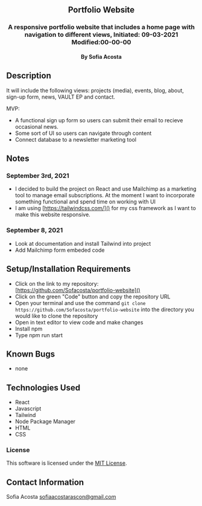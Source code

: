 <div align="center">

## Portfolio Website 

</div>

<h3 align="center">A responsive portfolio website that includes a home page with navigation to different views, Initiated: 09-03-2021 Modified:00-00-00</h3>
<h4 align="center"> By Sofia Acosta</h4>

## Description
It will include the following views: projects (media), events, blog, about, sign-up form, news, VAULT EP and contact. 

MVP: 
- A functional sign up form so users can submit their email to recieve occasional news. 
- Some sort of UI so users can navigate through content
- Connect database to a newsletter marketing tool 

## Notes 
### September 3rd, 2021
- I decided to build the project on React and use Mailchimp as a marketing tool to manage email subscriptions. At the moment I want to incorporate something functional and spend time on working with UI
- I am using [https://tailwindcss.com/]() for my css framework as I want to make this website responsive.
### September 8, 2021
- Look at documentation and install Tailwind into project
- Add Mailchimp form embeded code


## Setup/Installation Requirements
- Click on the link to my repository: [https://github.com/Sofacosta/portfolio-website]()
- Click on the green "Code" button and copy the repository URL
- Open your terminal and use the command `git clone https://github.com/Sofacosta/portfolio-website` into the directory you would like to clone the repository
- Open in text editor to view code and make changes
- Install npm
- Type npm run start

## Known Bugs
- none

## Technologies Used

- React
- Javascript
- Tailwind
- Node Package Manager 
- HTML
- CSS

### License

This software is licensed under the [MIT License](https://choosealicense.com/licenses/mit/).

## Contact Information 
Sofia Acosta sofiaacostarascon@gmail.com